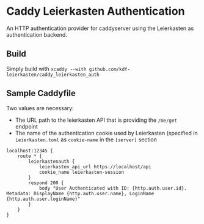 # Caddy Leierkasten Authentication
An HTTP authentication provider for caddyserver using the Leierkasten as authentication backend.

## Build
Simply build with `xcaddy --with github.com/kdf-leierkasten/caddy_leierkasten_auth`

## Sample Caddyfile
Two values are necessary:
* The URL path to the leierkasten API that is providing the `/me/get` endpoint
* The name of the authentication cookie used by Leierkasten (specified in `Leierkasten.toml` as `cookie-name` in the `[server]` section

```
localhost:12345 {
    route * {
        leierkastenauth {
            leierkasten_api_url https://localhost/api
            cookie_name leierkasten-session
        }
        respond 200 {
            body "User Authenticated with ID: {http.auth.user.id}. Metadata: DisplayName {http.auth.user.name}, LoginName {http.auth.user.loginName}"
        }
    }
}
```
